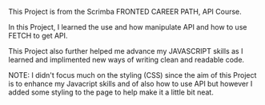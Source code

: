 This Project is from the Scrimba FRONTED CAREER PATH, API Course.

In this Project, I learned the use and how manipulate API and how to use FETCH to get API.

This Project also further helped me advance my JAVASCRIPT skills as I learned and implimented new ways of writing clean and readable code.

NOTE: I didn't focus much on the styling (CSS) since the aim of this Project is to enhance my Javacript skills and of also how to use API but however I added some styling to the page to help make it a little bit neat.